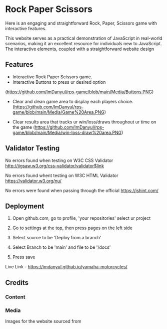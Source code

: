 # Rock Paper Scissors

Here is an engaging and straightforward Rock, Paper, Scissors game with interactive features.

This website serves as a practical demonstration of JavaScript in real-world scenarios, making it an excellent resource for individuals new to JavaScript. The interactive elements, coupled with a straightforward website design

## Features

- Interactive Rock Paper Scissors game.
- Interactive Buttons to press ur desired option

(https://github.com/ImDanyul/rps-game/blob/main/Media/Buttons.PNG)

- Clear and clean game area to display each players choice.
(https://github.com/ImDanyul/rps-game/blob/main/Media/Game%20Area.PNG)

- Clear results area that tracks ur win/loss/draws throughout ur time on the game
(https://github.com/ImDanyul/rps-game/blob/main/Media/win-loss-draw%20area.PNG)

## Validator Testing

No errors found when testing on W3C CSS Validator <http://jigsaw.w3.org/css-validator/validator$link>

No errors found whent testing on W3C HTML Validator  <https://validator.w3.org/nu/>

No errors were found when passing through the official  <https://jshint.com/>

## Deployment

1. Open github.com, go to profile, 'your repositories' select ur project

2. Go to settings at the top, then press pages on the left side

3. Select source to be 'Deploy from a branch'

4. Select Branch to be 'main' and file to be '/docs'

5. Press save

Live Link - <https://imdanyul.github.io/yamaha-motorcycles/>

## Credits


### Content


### Media

Images for the website sourced from 
